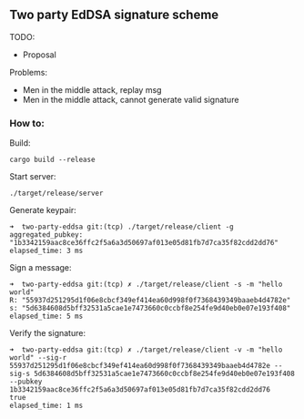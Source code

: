 ## Two party EdDSA signature scheme

TODO:

* Proposal

Problems:

* Men in the middle attack, replay msg
* Men in the middle attack, cannot generate valid signature

### How to:

Build:

```
cargo build --release
```

Start server:

```
./target/release/server
```

Generate keypair:

```
➜  two-party-eddsa git:(tcp) ./target/release/client -g
aggregated_pubkey: "1b3342159aac8ce36ffc2f5a6a3d50697af013e05d81fb7d7ca35f82cdd2dd76"
elapsed_time: 3 ms
```

Sign a message:

```
➜  two-party-eddsa git:(tcp) ✗ ./target/release/client -s -m "hello world"
R: "55937d251295d1f06e8cbcf349ef414ea60d998f0f7368439349baaeb4d4782e"
s: "5d6384608d5bff32531a5cae1e7473660c0ccbf8e254fe9d40eb0e07e193f408"
elapsed_time: 5 ms
```

Verify the signature:

```
➜  two-party-eddsa git:(tcp) ✗ ./target/release/client -v -m "hello world" --sig-r 55937d251295d1f06e8cbcf349ef414ea60d998f0f7368439349baaeb4d4782e --sig-s 5d6384608d5bff32531a5cae1e7473660c0ccbf8e254fe9d40eb0e07e193f408 --pubkey 1b3342159aac8ce36ffc2f5a6a3d50697af013e05d81fb7d7ca35f82cdd2dd76
true
elapsed_time: 1 ms
```



